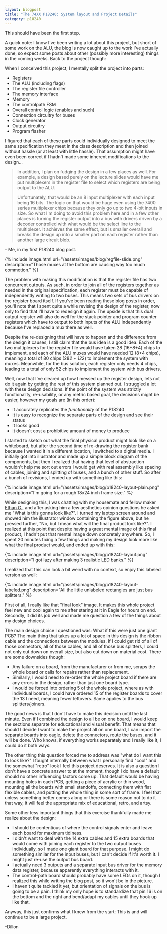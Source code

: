 ```yaml
---
layout: blogpost
title: "The 74XX P18240: System layout and Project Details"
category: p18240
---
```


This should have been the first step.

A quick note: I know I've been writing a lot about this project, but short of some work on the ALU, the blog is now caught up to the work I've actually done, so expect some posts about other (possibly more interesting) things in the coming weeks. Back to the project though:

When I conceived this project, I mentally split the project into parts:
- Registers
- The ALU (including flags)
- The register file controller
- The memory interface
- Memory
- The controlpath FSM
- Overall control logic (enables and such)
- Connection circuitry for buses
- Clock generator
- Output circuitry
- Program flasher

I figured that each of these parts could individually designed to meet the same specification they meet in the class description and then joined without hassle (or at least with little hassle). That assumption might have even been correct if I hadn't made some inherent modifications to the design...

>In addition, I plan on fudging the design in a few places as well. For example, a design based purely on the lecture slides would have me put multiplexers in the register file to select which registers are being output to the ALU.
>
>Unfortunately, that would be an 8 input multiplexer with each input being 16 bits. The logic on that would be huge even using the 7400 series multiplexer chips because they only go up to two 4-bit inputs in size. So what I'm doing to avoid this problem here and in a few other places is turning the register output into a bus with drivers driven by a decoder controlled with what would be the select line to the multiplexer. It achieves the same effect, but is smaller overall and breaks the design up into a smaller part on each register rather than another large circuit blob.

\- Me, in my first P18240 blog post.

{% include image.html url="/assets/images/blog/regfile-slide.png"
description="Those muxes at the bottom are causing way too much commotion." %}

The problem with making this modification is that the register file has two concurrent outputs. As such, in order to join all of the registers together as needed in the original specification, each register must be capable of independently writing to two buses. This means two sets of bus drivers on the register board itself. If you've been reading these blog posts in order, you'll note that I spent quite a while revising the design of the register, now only to find that I'll have to redesign it again. The upside is that this dual output register will also do well for the stack pointer and program counter registers which have to output to both inputs of the ALU independently because I've replaced a mux there as well. 

Despite the re-designing that will have to happen and the difference from the design it causes, I still claim that the bus idea is a good idea. Each of the two multiplexers for the register file would have taken 28 (16+8+4) chips to implement, and each of the ALU muxes would have needed 12 (8+4 chips), meaning a total of 80 chips (28*2 + 12*2) to implement the system with muxes. Meanwhile, for the bus solution, each register only needs 4 chips, leading to a total of only 52 chips to implement the system with bus drivers. 

Well, now that I've cleared up how I messed up the register design, lets not do it again by getting the rest of this system planned out. I struggled a lot with these design decisions. If the point of the system was strictly functionality, re-usability, or any metric based goal, the decisions might be easier, however my goals are (in this order):

- It accurately replicates the *functionality* of the P18240
- It is easy to recognize the separate parts of the design and see their status
- It looks good
- It doesn't cost a prohibitive amount of money to produce 

I started to sketch out what the final physical product might look like on a whiteboard, but after the second time of re-drawing the register bank because I wanted it in a different location, I switched to a digital media. I initially got into illustrator and made up a simple block diagram of the components, but then I realized that having that level of abstraction wouldn't help me sort out errors I would get with real assembly like spacing of cables, joining and splitting of buses, and a bunch of other stuff. So after a bunch of revisions, I ended up with something like this:

{% include image.html url="/assets/images/blog/p18240-layout-plain.png"
description="I'm going for a rough 18x24 inch frame size." %}

While designing this, I was chatting with my housemate and fellow maker [Ethan G.](http://www.egladding.com), and after asking him a few aesthetics opinion questions he asked me "What is this gonna look like?". I turned my laptop screen around and showed him the illustrator window containing the figure above, but he pressed further, "No, but I mean what will the final product look like?". I realized at this point that despite having a great mental image of this final product, I hadn't put that mental image down concretely anywhere. So, I spent 20 minutes fixing a few things and making my design look more like what the final product would, and ended up with this:

{% include image.html url="/assets/images/blog/p18240-layout.png"
description="I got lazy after making 3 realistic LED banks." %}

I realized that this can look a bit weird with no context, so enjoy this labeled version as well: 

{% include image.html url="/assets/images/blog/p18240-layout-labeled.png"
description="All the little unlabeled rectangles are just bus splitters." %}

First of all, I really like that "final look" image. It makes this whole project feel new and cool again to me after staring at it in Eagle for hours on end. Secondly, it did its job well and made me question a few of the things about my design choices. 

The main design choice I questioned was: What if this were just one giant PCB? The main thing that takes up a lot of space in this design is the ribbon cable and the connections between the modules. If I could get rid of all of those connectors, all of those cables, and all of those bus splitters, I could not only cut down on overall size, but also cut down on material cost. There are some downsides though: 
- Any failure on a board, from the manufacturer or from me, scraps the whole board or calls for repairs rather than replacement. 
- Similarly, I would need to re-order the whole project board if there are any errors in the design, rather than just one board type. 
- I would be forced into ordering 5 of the whole project, where as with individual boards, I could have ordered 15 of the register boards to cover the 13 I need, meaning fewer leftovers. Same applies to the bus splitters/joiners. 

The good news is that I don't have to make this decision until the last minute. Even if I combined the design to all be on one board, I would keep the sections separate for educational and visual benefit. That means that should I decide I want to make the project all on one board, I can import the separate boards into eagle, delete the connectors, route the buses, and it will be done. Who knows, if everything works separately and I really like it, I could do it both ways. 

The other thing this question forced me to address was "what do I want this to look like?" I fought internally between what I personally find "cool" and the somewhat "retro" look I feel this project deserves. It is also a question I don't have a concrete answer to at the moment, though I do have a default should no other influencing factors come up. That default would be having mounting holes in each PCB, getting a piece of acrylic or thin wood, mounting all the boards with small standoffs, connecting them with flat flexible cables, and putting the whole thing in some sort of frame. I feel that unless something better comes along or there is some reason not to do it that way, it will feel the appropriate mix of educational, retro, and artsy. 

Some other less important things that this exercise thankfully made me realize about the design:
- I should be contentious of where the control signals enter and leave each board for maximum tidiness.
- I didn't want to deal with the 14 extra cables and 15 extra boards that would come with joining each register to the two output buses individually, so I made one giant board for that purpose. I might do something similar for the input buses, but I can't decide if it's worth it. I might just re-use the output bus board. 
- I actually need 3 outputs and a separate input bus driver for the memory data register, because apparently everything interacts with it. 
- The control-path board should probably have some LEDs on it, though I realized this while writing the blog post, so it won't be in the picture. 
- I haven't quite tackled it yet, but orientation of signals on the bus is going to be a pain. I think my only hope is to standardize that pin 16 is on the bottom and the right and bend/adapt my cables until they hook up like that. 

Anyway, this just confirms what I knew from the start: This is and will continue to be a large project. 

\-Dillon
